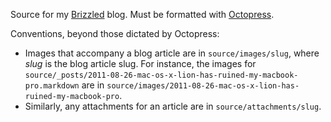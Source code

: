 Source for my [Brizzled][] blog.  Must be formatted with [Octopress][].

Conventions, beyond those dictated by Octopress:

* Images that accompany a blog article are in `source/images/slug`, where
  *slug* is the blog article slug. For instance, the images for
  `source/_posts/2011-08-26-mac-os-x-lion-has-ruined-my-macbook-pro.markdown`
  are in `source/images/2011-08-26-mac-os-x-lion-has-ruined-my-macbook-pro`.
* Similarly, any attachments for an article are in `source/attachments/slug`.

[Octopress]: http://octopress.org/
[Brizzled]: http://brizzled.clapper.org/
